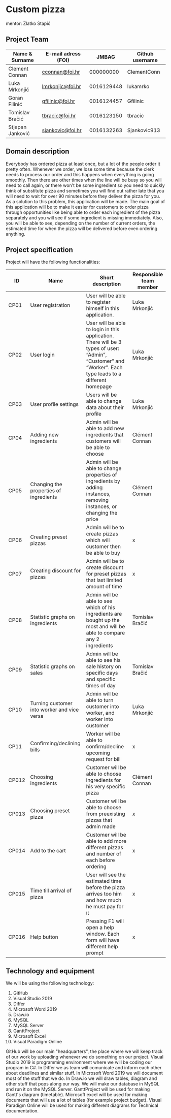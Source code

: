# Custom pizza

mentor: Zlatko Stapić

## Project Team

Name & Surname | E-mail adress (FOI) | JMBAG | Github username
------------  | ------------------- | ----- | ---------------------
Clement Connan | cconnan@foi.hr | 000000000 | ClementConn
Luka Mrkonjić | lmrkonjic@foi.hr | 0016129448 | lukamrko
Goran Filinić | gfilinic@foi.hr | 0016124457 | Gfilinic
Tomislav Bračić | tbracic@foi.hr | 0016123150 | tbracic
Stjepan Janković | sjankovic@foi.hr | 0016132263 | Sjankovic913

## Domain description
Everybody has ordered pizza at least once, but a lot of the people order it pretty often. Whenever we order, we lose some time because the clerk needs to process our order and this happens when everything is going smoothly. Then there are other times when the line will be busy so you will need to call again, or there won't be some ingredient so you need to quickly think of substitute pizza and sometimes you will find out rather late that you will need to wait for over 90 minutes before they deliver the pizza for you. As a solution to this problem, this application will be made. The main goal of this application will be to make it easier for customers to order pizza through opportunities like being able to order each ingredient of the pizza separately and you will see if some ingredient is missing immediately. Also, you will be able to see, depending on the number of current orders, the estimated time for when the pizza will be delivered before even ordering anything.

## Project specification
Project will have the following functionalities:

ID | Name | Short description | Responsible team member
------ | ----- | ----------- | -------------------
CP01 | User registration| User will be able to register himself in this application. | Luka Mrkonjić
CP02 | User login| User will be able to login in this application. There will be 3 types of user: “Admin”, “Customer” and “Worker”. Each type leads to a different homepage   | Luka Mrkonjić
CP03 | User profile settings| Users will be able to change data about their profile | Luka Mrkonjić
CP04 | Adding new ingredients| Admin will be able to add new ingredients that customers will be able to choose | Clément Connan
CP05 | Changing the properties of ingredients| Admin will be able to change properties of ingredients by adding instances, removing instances, or changing the price   | Clément Connan
CP06 | Creating preset pizzas| Admin will be to create pizzas which will customer then be able to buy | x
CP07 | Creating discount for pizzas| Admin will be to create discount for preset pizzas that last limited amount of time | x
CP08 | Statistic graphs on ingredients| Admin will be able to see which of his ingredients are bought up the most and will be able to compare any 2 ingredients | Tomislav Bračić
CP09 | Statistic graphs on sales| Admin will be able to see his sale history on specific days and specific times of day | Tomislav Bračić
CP10 | Turning customer into worker and vice versa| Admin will be able to turn customer into worker, and worker into customer | Luka Mrkonjić
CP11 | Confirming/declining bills| Worker will be able to confirm/decline upcoming request for bill | x
CP012 | Choosing ingredients| Customer will be able to choose ingredients for his very specific pizza | Clément Connan
CP013 | Choosing preset pizza| Customer will be able to choose from preexisting pizzas that admin made | x
CP014 | Add to the cart | Customer will be able to add more different pizzas and number of each before ordering| x
CP015 | Time till arrival of pizza| User will see the estimated time before the pizza arrives too him and how much he must pay for it | x
CP016 | Help button| Pressing F1 will open a help window. Each form will have different help prompt | x


## Technology and equipment
We will be using the following technology:

1.  GitHub
2.  Visual Studio 2019
3.  Differ
4.  Microsoft Word 2019
5.  Draw.io
6.  MySQL
7.  MySQL Server
8.  GanttProject
9.  Microsoft Excel
10. Visual Paradigm Online

GitHub will be our main "headquarters", the place where we will keep track of our work by uploading whenever we do something on our project. Visual Studio 2019 is programming environment where we will be coding our program in C#. In Differ we as team will comunicate and inform each other about deadlines and similar stuff. In Microsoft Word 2019 we will document most of the stuff that we do. In Draw.io we will draw tables, diagram and other stuff that pops along our way. We will make our database in MySQL and run it on the MySQL Server. GanttProject will be used for making Gantt's diagram (timetable). Microsoft excel will be used for making documents that will use a lot of tables (for example project budget). Visual Paradigm Online will be used for making different diagrams for Technical documentation.
